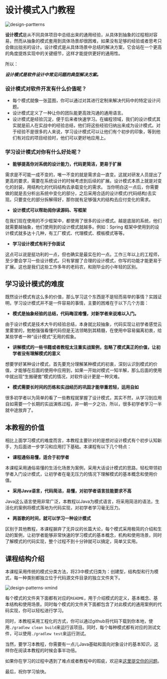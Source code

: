 # 设计模式入门教程

![design-partterns](https://tva1.sinaimg.cn/large/008i3skNgy1gu5od1390bj61hc0gogpr02.jpg)

**设计模式**是从不同具体项目中总结出来的通用经验，从具体到抽象的过程相对容易，然而从抽象的模式套用到具体场景却很困难，如果没有足够的经验或者思考只会做出拙劣的设计。设计模式是从具体场景中总结的解决方案，它会站在一个更高的角度提炼实现中的关键细节，这样才能提供更好的通用性。

所以：

***设计模式是软件设计中常见问题的典型解决方案。***

### 设计模式对软件开发有什么价值呢？

* 每个模式就像一张蓝图，你可以通过对其进行定制来解决代码中的特定设计问题。
* 设计模式定义了一种让你的团队能更高效沟通的通用语言。
* 设计模式是经验沉淀，便于后来者快速学习。在编程领域，我们的设计模式其实就是前人在实战中的经验总结，他们将这些经验归纳出来成为设计模式。对于经验不是很多的人来说，学习设计模式可以让他们有个初步的印象，等到他们有对应的项目经验时，他们可以更好地应用上。

### 学习设计模式对你有什么好处呢？

* **能够提高你对系统的设计能力，代码更简洁，更易于扩展**

需求是不可能一成不变的，唯一不变的就是需求会一直变。这就对研发人员提出了更高的要求，需要在系统设计的时候考虑到后续的扩展。设计模式本质上就是对变化的封装，用结构化的代码结构去承载变化的需求。 当你明白这一点后，你需要做的就是去分析出系统中变化的部分，之后采用合适的设计模式(代码结构)去实现。只要变化的部分拆解得好，那你就有足够强大的结构去应付变化的需求。

* **设计模式可以帮助阅你读源码、写框架**

在我们现在使用的不少框架中，都使用了很多的设计模式。越是底层的系统，他们就需要越抽象，他们使用到的设计模式就越多。例如：Spring 框架中使用到的设计模式就多达十几种，有工厂模式、代理模式、模板模式等等。

* **学习设计模式有利于你面试** 

这点可以说是挺功利的一点，但也确实是最实在的一点。工作三年以上的工程师，至少要会学习一些设计模式。只有掌握了合理的设计模式，你写的功能才能更易于扩展。这也是我们这些工作多年的老码农，和刚毕业的小年轻的区别。

## 学习设计模式的难度

既然设计模式有这么多的价值，那么学习这个东西是不是轻而易举的事情？实践证明，学习设计模式并不是一件容易的事情，主要的困难在于以下几个方面：

* **模式是抽象经验的总结，代码晦涩难懂，对新学者来说难以入门。**

由于设计模式是技术大牛的经验总结，本身就比较抽象，代码实现让初学者感觉云里雾里的，勉勉强强看懂代码但是无法领略到其精髓，在使用中容易偏离初衷，给某些学者一种“设计模式”无用的假象。

* **讲解模式的一些书籍或者教程太注重实战案例，忽略了模式真正的价值，让初学者没有理解模式的意义**

想要学好某种设计模式，首先要充分理解某种模式的初衷，深刻认识到模式的价值，才能够在后面的使用中应用到，如果一开始对模式一知半解，那么后面的使用中就出现“生搬硬套”模式的情况，对软件设计更是一种灾难。

* **模式需要长时间的历练和实战经历的巩固才能举重若轻，运用自如**

很多初学者以为简单的看了一些教程就掌握了设计模式，其实不然，从学习到应用自如需要一个长期的实战演练过程，非一朝一夕之功，所以，很多初学者学习一半就中途放弃了。

## 本教程的价值

相比上面学习模式的难度而言，本教程主要针对的是想对设计模式有个初步认知新手，为后面进一步学习和应用打下基础。本课程有以下几个特点：

* **课程通俗易懂，适合于初学者**

本课程采用通俗易懂的生活化场景为案例，采用大话设计模式的思路，轻松带领初学者入门设计模式，让初学者在毫无压力的情况下理解模式的基本概念和使用价值。

* **采用Java语言，代码简洁，易懂，对初学者语言技能要求不高**

Java这么语言使用非常广泛，本教程以Java为模式语言，将采用简洁的语法，生活化的案例将模式落地为代码实现，对初学者学习毫无压力。

* **两首歌的时间，就可以学习一种设计模式**

区别于其他教程，本课程摒弃了无异议的长篇大论，每个模式采用极简的介绍和生动的案例，让初学者能够非常快速的学习模式的基本概念，机构和使用场景，同时了解模式的代码实现，整个过程不到十分钟就可以搞定，简单又实用。

## 课程结构介绍

本课程采用传统的模式分类方法，将23中模式归类为：创建型，结构型和行为模式，每一种类别都独立位于代码源文件目录的独立文件夹下。

![design-patterns-xmind](https://i.loli.net/2021/09/05/l6GyYiOTSN15zgV.jpg)

每个模式的文件夹下面都有对应的`README`，用于介绍模式的定义，基本概念、基本结构和使用场景。同时每个模式的文件夹下面都包含了对此模式的通用案例的代码实现，你可以轻松进行学习。

同时，本教程采用工程化的方式，你可以通过github将代码下载到你本地，使用`./gradlew clean build`来运行该项目。同时，每个每种模式都有对应的测试文件，可以使用`./gradlew test`来运行测试。

当然，要学习本教程，你需要有一点儿Java基础和面向对象设计的基本知识，这样你在阅读本教程的时候会事半功倍。

如果你在学习的过程中遇到了难点或者教程中的瑕疵，欢迎来[这里提交你的问题](https://github.com/skill-courses/design-patterns/issues)。

最后，祝你学习愉快。